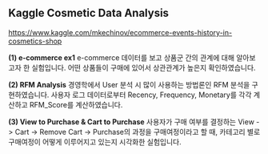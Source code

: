 ## Kaggle Cosmetic Data Analysis
https://www.kaggle.com/mkechinov/ecommerce-events-history-in-cosmetics-shop

**(1) e-commerce ex1**
e-commerce 데이터를 보고 상품군 간의 관계에 대해 알아보고자 한 실험입니다.
어떤 상품들이 구매에 있어서 상관관계가 높은지 확인하였습니다.

**(2) RFM Analysis**
경영학에서 User 분석 시 많이 사용하는 방법론인 RFM 분석을 구현하였습니다.
사용자 로그 데이터로부터 Recency, Frequency, Monetary를 각각 계산하고 RFM_Score를 계산하였습니다.


**(3) View to Purchase & Cart to Purchase** 
사용자가 구매 여부를 결정하는 View -> Cart -> Remove Cart -> Purchase의 과정을 구매여정이라고 할 때,
카테고리 별로 구매여정이 어떻게 이루어지고 있는지 시각화한 실험입니다.
